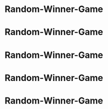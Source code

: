 # Random-Winner-Game
# Random-Winner-Game
# Random-Winner-Game
# Random-Winner-Game
# Random-Winner-Game

